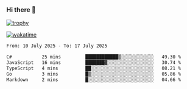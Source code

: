 ### Hi there 👋

[![trophy](https://github-profile-trophy.vercel.app/?username=cxnky&theme=dracula)](https://github.com/ryo-ma/github-profile-trophy)

[![wakatime](https://wakatime.com/badge/user/1c39c599-5497-41b9-a5be-2c4676e7fd23.svg)](https://wakatime.com/@1c39c599-5497-41b9-a5be-2c4676e7fd23)
<!--START_SECTION:waka-->

```txt
From: 10 July 2025 - To: 17 July 2025

C#           25 mins         ████████████▒░░░░░░░░░░░░   49.30 %
JavaScript   16 mins         ███████▓░░░░░░░░░░░░░░░░░   30.74 %
TypeScript   4 mins          ██░░░░░░░░░░░░░░░░░░░░░░░   08.21 %
Go           3 mins          █▒░░░░░░░░░░░░░░░░░░░░░░░   05.86 %
Markdown     2 mins          █░░░░░░░░░░░░░░░░░░░░░░░░   04.66 %
```

<!--END_SECTION:waka-->
